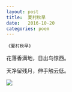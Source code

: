 ```yaml
---
layout: post
title:  夏村秋早
date:   2016-10-20
categories: poem
---
```

`《夏村秋早》`

花落香满地，日出鸟惊西。

天净留残月，伸手触云低。

<!--more-->

![]({{site.url}}/Images/38.PNG)

<script>
  (function(i,s,o,g,r,a,m){i['GoogleAnalyticsObject']=r;i[r]=i[r]||function(){
  (i[r].q=i[r].q||[]).push(arguments)},i[r].l=1*new Date();a=s.createElement(o),
  m=s.getElementsByTagName(o)[0];a.async=1;a.src=g;m.parentNode.insertBefore(a,m)
  })(window,document,'script','https://www.google-analytics.com/analytics.js','ga');

  ga('create', 'UA-85986843-1', 'auto');
  ga('send', 'pageview');

</script>
